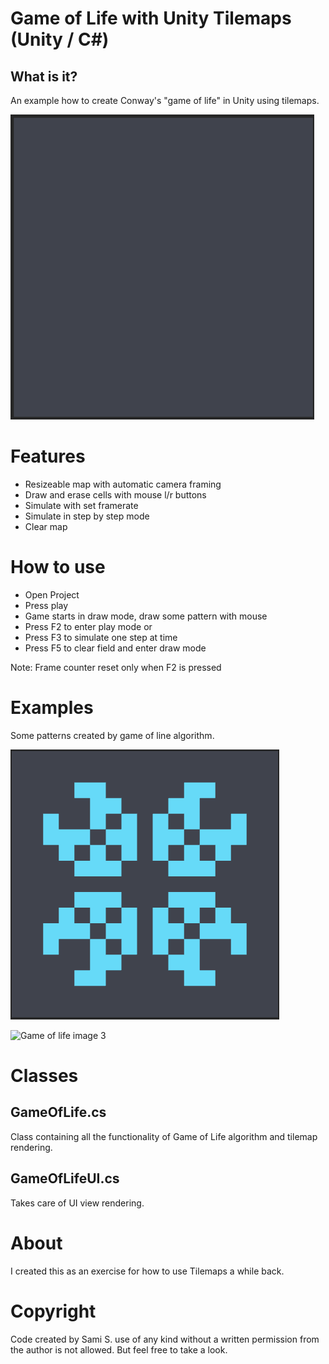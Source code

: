 # Game of Life with Unity Tilemaps (Unity / C#)

## What is it?

An example how to create Conway's "game of life" in Unity using tilemaps.

![Game of life image 1](/doc/game_of_life_1.gif)

# Features
* Resizeable map with automatic camera framing
* Draw and erase cells with mouse l/r buttons
* Simulate with set framerate
* Simulate in step by step mode
* Clear map

# How to use
* Open Project
* Press play
* Game starts in draw mode, draw some pattern with mouse
* Press F2 to enter play mode or
* Press F3 to simulate one step at time
* Press F5 to clear field and enter draw mode

Note: Frame counter reset only when F2 is pressed


# Examples

Some patterns created by game of line algorithm.

![Game of life image 2](/doc/game_of_life_2.gif)

![Game of life image 3](/doc/game_of_life_3.gif)


# Classes

## GameOfLife.cs
Class containing all the functionality of Game of Life algorithm and tilemap rendering.

## GameOfLifeUI.cs
Takes care of UI view rendering.


# About
I created this as an exercise for how to use Tilemaps a while back.

# Copyright
Code created by Sami S. use of any kind without a written permission from the author is not allowed. But feel free to take a look.